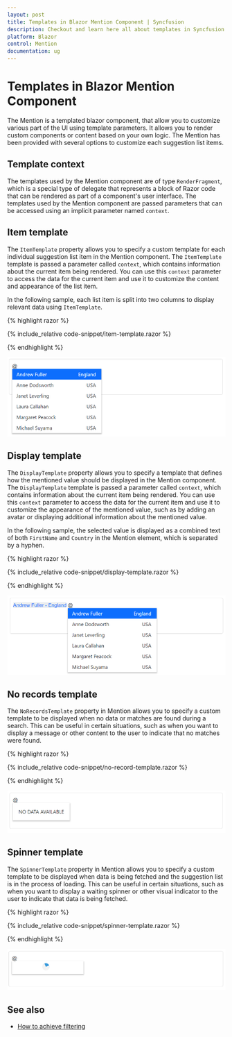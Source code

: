 ```yaml
---
layout: post
title: Templates in Blazor Mention Component | Syncfusion
description: Checkout and learn here all about templates in Syncfusion Blazor Mention component and much more.
platform: Blazor
control: Mention
documentation: ug
---
```


# Templates in Blazor Mention Component

The Mention is a templated blazor component, that allow you to customize various part of the UI using template parameters. It allows you to render custom components or content based on your own logic. The Mention has been provided with several options to customize each suggestion list items.

## Template context

The templates used by the Mention component are of type `RenderFragment`, which is a special type of delegate that represents a block of Razor code that can be rendered as part of a component's user interface. The templates used by the Mention component are passed parameters that can be accessed using an implicit parameter named `context`.

## Item template

The `ItemTemplate` property allows you to specify a custom template for each individual suggestion list item in the Mention component. The `ItemTemplate` template is passed a parameter called `context`, which contains information about the current item being rendered. You can use this `context` parameter to access the data for the current item and use it to customize the content and appearance of the list item.

In the following sample, each list item is split into two columns to display relevant data using `ItemTemplate`.

{% highlight razor %}

{% include_relative code-snippet/item-template.razor %}

{% endhighlight %}

![Blazor Mention with item template](./images/blazor-mention-item-template.png)

## Display template

The `DisplayTemplate` property allows you to specify a template that defines how the mentioned value should be displayed in the Mention component. The `DisplayTemplate` template is passed a parameter called `context`, which contains information about the current item being rendered. You can use this `context` parameter to access the data for the current item and use it to customize the appearance of the mentioned value, such as by adding an avatar or displaying additional information about the mentioned value.

In the following sample, the selected value is displayed as a combined text of both `FirstName` and `Country` in the Mention element, which is separated by a hyphen.

{% highlight razor %}

{% include_relative code-snippet/display-template.razor %}

{% endhighlight %}

![Blazor Mention with display template](./images/blazor-mention-display-template.png)

## No records template

The `NoRecordsTemplate` property in Mention allows you to specify a custom template to be displayed when no data or matches are found during a search. This can be useful in certain situations, such as when you want to display a message or other content to the user to indicate that no matches were found.

{% highlight razor %}

{% include_relative code-snippet/no-record-template.razor %}

{% endhighlight %}

![Blazor Mention with no record template](./images/blazor-mention-noRecord-template.png)

## Spinner template

The `SpinnerTemplate` property in Mention allows you to specify a custom template to be displayed when data is being fetched and the suggestion list is in the process of loading. This can be useful in certain situations, such as when you want to display a waiting spinner or other visual indicator to the user to indicate that data is being fetched.

{% highlight razor %}

{% include_relative code-snippet/spinner-template.razor %}

{% endhighlight %}

![Blazor Mention with spinner template](./images/blazor-mention-spinner-template.png)

## See also

* [How to achieve filtering](./filtering)
